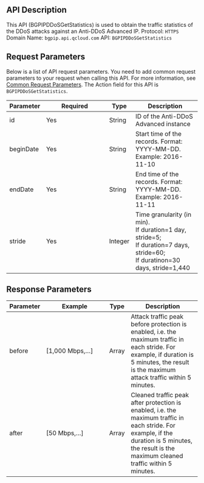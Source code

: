 ## API Description
This API (BGPIPDDoSGetStatistics) is used to obtain the traffic statistics of the DDoS attacks against an Anti-DDoS Advanced IP.
Protocol: `HTTPS`
Domain Name: `bgpip.api.qcloud.com`
API: `BGPIPDDoSGetStatistics`

## Request Parameters
Below is a list of API request parameters. You need to add common request parameters to your request when calling this API. For more information, see [Common Request Parameters](https://intl.cloud.tencent.com/document/product/297/7291). The Action field for this API is `BGPIPDDoSGetStatistics`.

| Parameter | Required | Type | Description |
|---------|---------|---------|---------|
| id | Yes | String | ID of the Anti-DDoS Advanced instance |
| beginDate | Yes | String | Start time of the records. Format: YYYY-MM-DD. Example: 2016-11-10 |
| endDate | Yes | String | End time of the records. Format: YYYY-MM-DD. Example: 2016-11-11 |
| stride | Yes | Integer | Time granularity (in min).</br> If duration=1 day, stride=5;</br> If duration=7 days,  stride=60;</br> If duratinon=30 days, stride=1,440 |

## Response Parameters
<style>
table th:nth-of-type(2) {
width: 150px; 
}
</style>

| Parameter | Example | Type | Description |
|---------|---------|---------|---------|
| before | [1,000 Mbps,…] | Array | Attack traffic peak before protection is enabled, i.e. the maximum traffic in each stride. For example, if duration is 5 minutes, the result is the maximum attack traffic within 5 minutes. |
| after | [50 Mbps,…] | Array | Cleaned traffic peak after protection is enabled, i.e. the maximum traffic in each stride. For example, if the duration is 5 minutes, the result is the maximum cleaned traffic within 5 minutes. |

